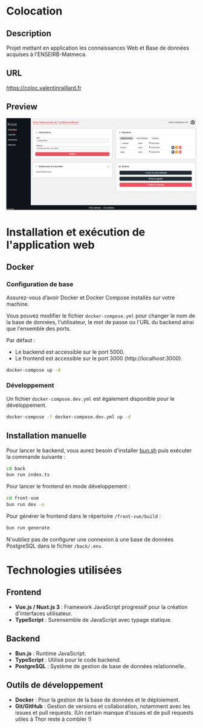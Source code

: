# Colocation

## Description
Projet mettant en application les connaissances Web et Base de données acquises à l'ENSEIRB-Matmeca.

## URL
https://coloc.valentinraillard.fr

## Preview

![](preview.png)

# Installation et exécution de l'application web

## Docker

### Configuration de base

Assurez-vous d’avoir Docker et Docker Compose installés sur votre machine.

Vous pouvez modifier le fichier `docker-compose.yml` pour changer le nom de la base de données, l'utilisateur, le mot de passe ou l'URL du backend ainsi que l'ensemble des ports.

Par défaut :
- Le backend est accessible sur le port 5000.
- Le frontend est accessible sur le port 3000 (http://localhost:3000).

```bash
docker-compose up -d
```

### Développement
Un fichier `docker-compose.dev.yml` est également disponible pour le développement.

```bash
docker-compose -f docker-compose.dev.yml up -d
```

## Installation manuelle

Pour lancer le backend, vous aurez besoin d'installer [bun.sh](https://bun.sh/docs/installation) puis exécuter la commande suivante :
```bash
cd back
bun run index.ts
```

Pour lancer le frontend en mode développement :
```bash
cd front-vue
bun run dev -o
```

Pour générer le frontend dans le répertoire `/front-vue/build` :
```bash
bun run generate
```

N'oubliez pas de configurer une connexion à une base de données PostgreSQL dans le fichier `/back/.env`.

# Technologies utilisées

## Frontend
- **Vue.js / Nuxt.js 3** : Framework JavaScript progressif pour la création d'interfaces utilisateur.
- **TypeScript** : Surensemble de JavaScript avec typage statique.

## Backend
- **Bun.js** : Runtime JavaScript.
- **TypeScript** : Utilisé pour le code backend.
- **PostgreSQL** : Système de gestion de base de données relationnelle.

## Outils de développement
- **Docker** : Pour la gestion de la base de données et le déploiement.
- **Git/GitHub** : Gestion de versions et collaboration, notamment avec les issues et pull requests. (Un certain manque d'issues et de pull requests utiles à Thor reste à combler !)